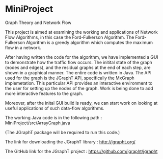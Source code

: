 # MiniProject

Graph Theory and Network Flow

This project is aimed at examining the working and applications of Network Flow Algorithms, in this case the Ford-Fulkerson Algorithm.
The Ford-Fulkerson Algorithm is a greedy algorithm which computes the maximum flow in a network.

After having written the code for the algorithm, we have implemented a GUI to demonstrate how the traffic flow occurs.
The initital state of the graph (nodes and edges), and the residual graphs at the end of each step, are shown in a graphical manner.
The entire code is written in Java. 
The API used for the graph is the JGraphT API, specifically the MxGraph implemetation.
This particular API provides an interactive environment to the user for setting up the nodes of the graph.
Work is being done to add more interactive features to the graph.

Moreover, after the inital GUI build is ready, we can start work on looking at useful applications of such data-flow algorithms.

The working Java code is in the following path : 
    MiniProject/src/ArrayGraph.java

(The JGraphT package will be required to run this code.)
    
The link for downloading the JGraphT library : 
    http://jgrapht.org/

The GitHub link for the JGraphT project : 
   https://github.com/jgrapht/jgrapht
   
